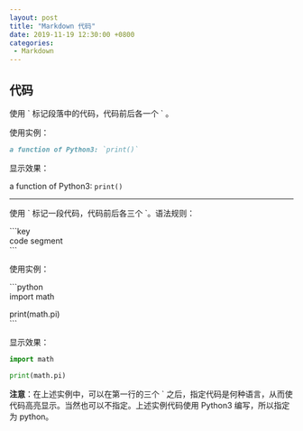 ```yaml
---
layout: post
title: "Markdown 代码"
date: 2019-11-19 12:30:00 +0800
categories: 
 - Markdown
---
```


## 代码

使用 \` 标记段落中的代码，代码前后各一个 \` 。

<!-- more -->

使用实例：
```markdown
a function of Python3: `print()`
```
显示效果：

a function of Python3: `print()`

---

使用 \` 标记一段代码，代码前后各三个 \`。语法规则：

\`\`\`key  
code segment  
\`\`\`

使用实例：

\`\`\`python  
import math

print(math.pi)  
\`\`\`

显示效果：

```python
import math

print(math.pi)
```

**注意**：在上述实例中，可以在第一行的三个 \` 之后，指定代码是何种语言，从而使代码高亮显示。当然也可以不指定。上述实例代码使用 Python3 编写，所以指定为 python。
